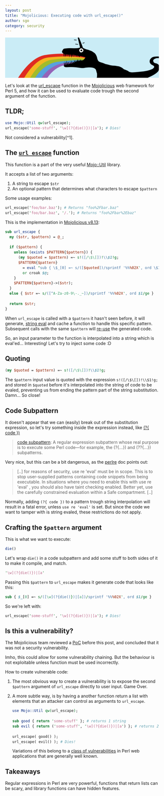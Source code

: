 ```yaml
---
layout: post
title: "Mojolicious: Executing code with url_escape()"
author: sgo
category: security
---
```

![failraptor](/images/failraptor.png)

Let's look at the 
[url_escape](https://mojolicious.org/perldoc/Mojo/Util#url_escape) function in
the [Mojolicious](https://mojolicious.org/) web framework for Perl 5, and how it
can be used to evaluate code trough the second argument of the function.

## TLDR;
```perl
use Mojo::Util qw(url_escape);
url_escape('some-stuff', '\w](?{die()})|[a'); # Dies!
```
Not considered a vulnerability[^1].

## The [`url_escape`](https://mojolicious.org/perldoc/Mojo/Util#url_escape) function

This function is a part of the very useful [Mojo::Util](https://mojolicious.org/perldoc/Mojo/Util) library.

It accepts a list of two arguments:
1. A string to escape `$str`
2. An optional pattern that determines what characters to escape `$pattern`

Some usage examples:

```perl
url_escape('foo/bar.baz'); # Returns "foo%2Fbar.baz"
url_escape('foo/bar.baz', '/.'); # Returns "foo%2Fbar%2Ebaz"
```


This is the implementation in [Mojolicious v8.13](https://github.com/mojolicious/mojo/blob/v8.13/lib/Mojo/Util.pm#L339..L354):

```perl
sub url_escape {
  my ($str, $pattern) = @_;

  if ($pattern) {
    unless (exists $PATTERN{$pattern}) {
      (my $quoted = $pattern) =~ s!([/\$\[])!\\$1!g;
      $PATTERN{$pattern}
        = eval "sub { \$_[0] =~ s/([$quoted])/sprintf '%%%02X', ord \$1/ge }"
        or croak $@;
    }
    $PATTERN{$pattern}->($str);
  }
  else { $str =~ s/([^A-Za-z0-9\-._~])/sprintf '%%%02X', ord $1/ge }

  return $str;
}
```


When `url_escape` is called with a `$pattern` it hasn't seen before, it will
generate, [string eval](https://perldoc.perl.org/functions/eval.html#String-eval) and cache a function to handle this specific pattern.
Subsequent calls with the same `$pattern` will [re-use](https://github.com/mojolicious/mojo/commit/a7cdf6fb2c60c28ac4ab9ffad0e528bb23b0f7b8) the generated code.

So, an input parameter to the function is interpolated into a string which is
eval'ed... Interesting! Let's try to inject some code :D

## Quoting

```perl
(my $quoted = $pattern) =~ s!([/\$\[])!\\$1!g;
```

The `$pattern` input value is quoted with the expression `s!([/\$\[])!\\$1!g;`
and stored in `$quoted` before it's interpolated into the string of code to be
evaled, preventing us from ending the pattern part of the string substitution.
Damn... So close!


## Code Subpattern

It doesn't appear that we can (easily) break out of the substitution expression,
so let's try something inside the expression instead, like [(?{
code })](https://perldoc.perl.org/perlre.html#%28%3f%7b-code-%7d%29)


> [code subpattern](https://perldoc.perl.org/perlglossary.html#code-subpattern):
> A regular expression subpattern whose real purpose is to execute some Perl
> code—for example, the (?{...}) and (??{...}) subpatterns.

Very nice, but this can be a bit dangerous, as the
[perlre](https://perldoc.perl.org/perlre.html#%28%3f%7b-code-%7d%29) doc points
out:

> [..] for reasons of security, use re 'eval' must be in scope. This is to stop
> user-supplied patterns containing code snippets from being executable. In
> situations where you need to enable this with use re 'eval' , you should also
> have taint checking enabled. Better yet, use the carefully constrained
> evaluation within a Safe compartment. [..]

Normally, adding `(?{ code })` to a pattern trough string interpolation will
result in a fatal error, unless `use re 'eval'` is set. But since the
code we want to tamper with is string evaled, these restrictions do not
apply. 

## Crafting the `$pattern` argument

This is what we want to execute:
```perl
die()
```

Let's wrap `die()` in a code subpattern and add some stuff to both sides of it to make it compile, and match.

```perl
'\w](?{die()})|[a'
```

Passing this `$pattern` to `url_escape` makes it generate code that looks like this:

```perl
sub { $_[0] =~ s/([\w](?{die()})|[a])/sprintf '%%%02X', ord $1/ge }
```

So we're left with:

```perl
url_escape('some-stuff', '\w](?{die()})|[a'); # Dies!
```

## Is this a vulnerability? 

The Mojolicious team reviewed a
[PoC](/assets/bcb314da8be677049c40d8a4601fb5c1c133ad3637ad9a4bb5caf83b39603a70-mojo-url-escape.pl)
before this post, and concluded that it was not a security vulnerability.

Imho, this could allow for some vulnerability chaining. But the behaviour is not
exploitable unless function must be used incorrectly.

How to create vulnerable code:

1. The most obvious way to create a vulnerability is to expose the second
   `$pattern` argument of `url_escape` directly to user input. Game
   Over.
   
2. A more subtle way, is by having a another function return a list with
   elements that an attacker can control as arguments to `url_escape`.
   
   ```perl
   use Mojo::Util qw(url_escape);
   
   sub good { return 'some-stuff' }; # returns 1 string
   sub evil { return ('some-stuff', '\w](?{die()})|[a') }; # returns 2 strings
   
   url_escape( good() ); 
   url_escape( evil() ); # Dies!
   ```
   
   Variations of this belong to a [class of
   vulnerabilities](https://blog.gerv.net/2014/10/new-class-of-vulnerability-in-perl-web-applications/)
   in Perl web applications that are generally well known.


## Takeaways

Regular expressions in Perl are very powerful, functions that return lists can
be scary, and library functions can have hidden features.



